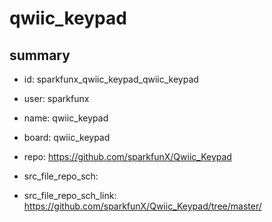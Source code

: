 # qwiic_keypad
 
## summary 
* id: sparkfunx_qwiic_keypad_qwiic_keypad
* user: sparkfunx
* name: qwiic_keypad
* board: qwiic_keypad
* repo: https://github.com/sparkfunX/Qwiic_Keypad



* src_file_repo_sch: 
* src_file_repo_sch_link: https://github.com/sparkfunX/Qwiic_Keypad/tree/master/




